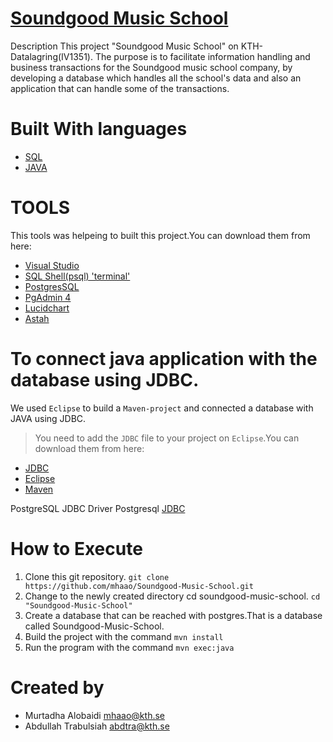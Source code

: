 #  [Soundgood Music School](https://github.com/mhaao/Soundgood-Music-School)

Description
This project "Soundgood Music School" on KTH-Datalagring(IV1351).
The purpose is to facilitate information handling and business transactions for the Soundgood music school company, 
by developing a database which handles all the school's data and also an application that can handle some of the transactions. 

 
# Built With languages
* [SQL](https://pages.github.com/)
* [JAVA](https://pages.github.com/)

# TOOLS
This tools was helpeing to built this project.You can download them from here:
* [Visual Studio](https://code.visualstudio.com)
* [SQL Shell(psql) 'terminal'](https://www.postgresql.org/download/)
* [PostgresSQL](https://www.postgresql.org/download/)
* [PgAdmin 4](https://www.pgadmin.org/download/)
* [Lucidchart](https://www.lucidchart.com/pages/examples/flowchart_software)
* [Astah](https://astah.net/downloads/)
 
 # To connect java application with the database using JDBC.
 We used `Eclipse` to build a `Maven-project` and connected a database with JAVA using JDBC.
 >You need to add the `JDBC` file to your project on `Eclipse`.You can download them from here:
 * [JDBC](https://jdbc.postgresql.org/download.html)
 * [Eclipse](https://www.eclipse.org/downloads/)
 * [Maven](https://maven.apache.org/download.cgi)
 
 PostgreSQL JDBC Driver Postgresql 
 [JDBC](https://search.maven.org/artifact/org.postgresql/postgresql/42.3.1/jar)

 
# How to Execute
1. Clone this git repository.  `git clone https://github.com/mhaao/Soundgood-Music-School.git`
2. Change to the newly created directory cd soundgood-music-school.  `cd "Soundgood-Music-School"`
3. Create a database that can be reached with postgres.That is a database called Soundgood-Music-School.
4. Build the project with the command `mvn install`
5. Run the program with the command `mvn exec:java`
 
 
 
 
 
 
# Created by 
- Murtadha Alobaidi mhaao@kth.se 
- Abdullah Trabulsiah abdtra@kth.se
